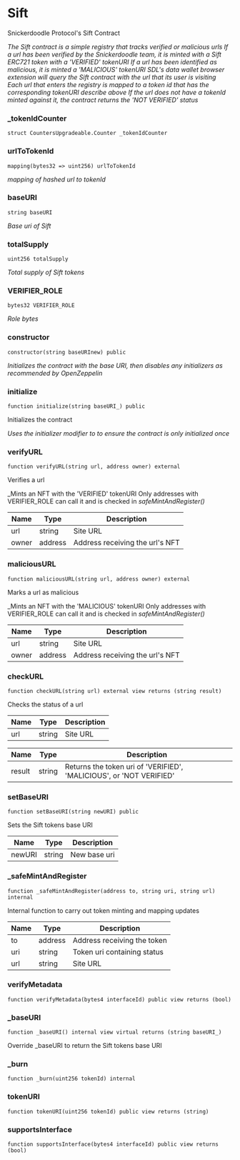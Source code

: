 # Sift

Snickerdoodle Protocol's Sift Contract

_The Sift contract is a simple registry that tracks verified or malicious urls
If a url has been verified by the Snickerdoodle team, it is minted with a Sift ERC721 token with a 'VERIFIED' tokenURI
If a url has been identified as malicious, it is minted a 'MALICIOUS' tokenURI
SDL's data wallet browser extension will query the Sift contract with the url that its user is visiting
Each url that enters the registry is mapped to a token id that has the corresponding tokenURI describe above
If the url does not have a tokenId minted against it, the contract returns the 'NOT VERIFIED' status_

### _tokenIdCounter

```solidity
struct CountersUpgradeable.Counter _tokenIdCounter
```

### urlToTokenId

```solidity
mapping(bytes32 => uint256) urlToTokenId
```

_mapping of hashed url to tokenId_

### baseURI

```solidity
string baseURI
```

_Base uri of Sift_

### totalSupply

```solidity
uint256 totalSupply
```

_Total supply of Sift tokens_

### VERIFIER_ROLE

```solidity
bytes32 VERIFIER_ROLE
```

_Role bytes_

### constructor

```solidity
constructor(string baseURInew) public
```

_Initializes the contract with the base URI, then disables any initializers as recommended by OpenZeppelin_

### initialize

```solidity
function initialize(string baseURI_) public
```

Initializes the contract

_Uses the initializer modifier to to ensure the contract is only initialized once_

### verifyURL

```solidity
function verifyURL(string url, address owner) external
```

Verifies a url

_Mints an NFT with the 'VERIFIED' tokenURI
Only addresses with VERIFIER_ROLE can call it and is checked in _safeMintAndRegister()_

| Name | Type | Description |
| ---- | ---- | ----------- |
| url | string | Site URL |
| owner | address | Address receiving the url's NFT |

### maliciousURL

```solidity
function maliciousURL(string url, address owner) external
```

Marks a url as malicious

_Mints an NFT with the 'MALICIOUS' tokenURI
Only addresses with VERIFIER_ROLE can call it and is checked in _safeMintAndRegister()_

| Name | Type | Description |
| ---- | ---- | ----------- |
| url | string | Site URL |
| owner | address | Address receiving the url's NFT |

### checkURL

```solidity
function checkURL(string url) external view returns (string result)
```

Checks the status of a url

| Name | Type | Description |
| ---- | ---- | ----------- |
| url | string | Site URL |

| Name | Type | Description |
| ---- | ---- | ----------- |
| result | string | Returns the token uri of 'VERIFIED', 'MALICIOUS', or 'NOT VERIFIED' |

### setBaseURI

```solidity
function setBaseURI(string newURI) public
```

Sets the Sift tokens base URI

| Name | Type | Description |
| ---- | ---- | ----------- |
| newURI | string | New base uri |

### _safeMintAndRegister

```solidity
function _safeMintAndRegister(address to, string uri, string url) internal
```

Internal function to carry out token minting and mapping updates

| Name | Type | Description |
| ---- | ---- | ----------- |
| to | address | Address receiving the token |
| uri | string | Token uri containing status |
| url | string | Site URL |

### verifyMetadata

```solidity
function verifyMetadata(bytes4 interfaceId) public view returns (bool)
```

### _baseURI

```solidity
function _baseURI() internal view virtual returns (string baseURI_)
```

Override _baseURI to return the Sift tokens base URI

### _burn

```solidity
function _burn(uint256 tokenId) internal
```

### tokenURI

```solidity
function tokenURI(uint256 tokenId) public view returns (string)
```

### supportsInterface

```solidity
function supportsInterface(bytes4 interfaceId) public view returns (bool)

